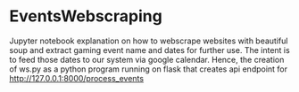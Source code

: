 # EventsWebscraping

Jupyter notebook explanation on how to
webscrape websites with beautiful soup
and extract gaming event name and dates
for further use. The intent is to feed those dates 
to our system via google calendar. 
Hence, the creation of ws.py as a python program
running on flask that creates api endpoint for http://127.0.0.1:8000/process_events
